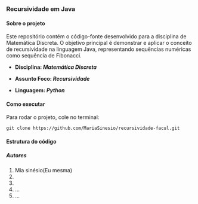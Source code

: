 ### Recursividade em Java

#### Sobre o projeto

Este repositório contém o código-fonte desenvolvido para a disciplina de Matemática Discreta. O objetivo principal é demonstrar e aplicar o conceito de recursividade na linguagem Java, representando sequências numéricas como sequência de Fibonacci.

- **Disciplina: _Matemática Discreta_**

- **Assunto Foco: _Recursividade_**

- **Linguagem: _Python_**

#### Como executar

Para rodar o projeto, cole no terminal:

````
git clone https://github.com/MariaSinesio/recursividade-facul.git
````

#### Estrutura do código



##### Autores

1. Mia sinésio(Eu mesma)
2. 
3. 
4. ...
5. ...

